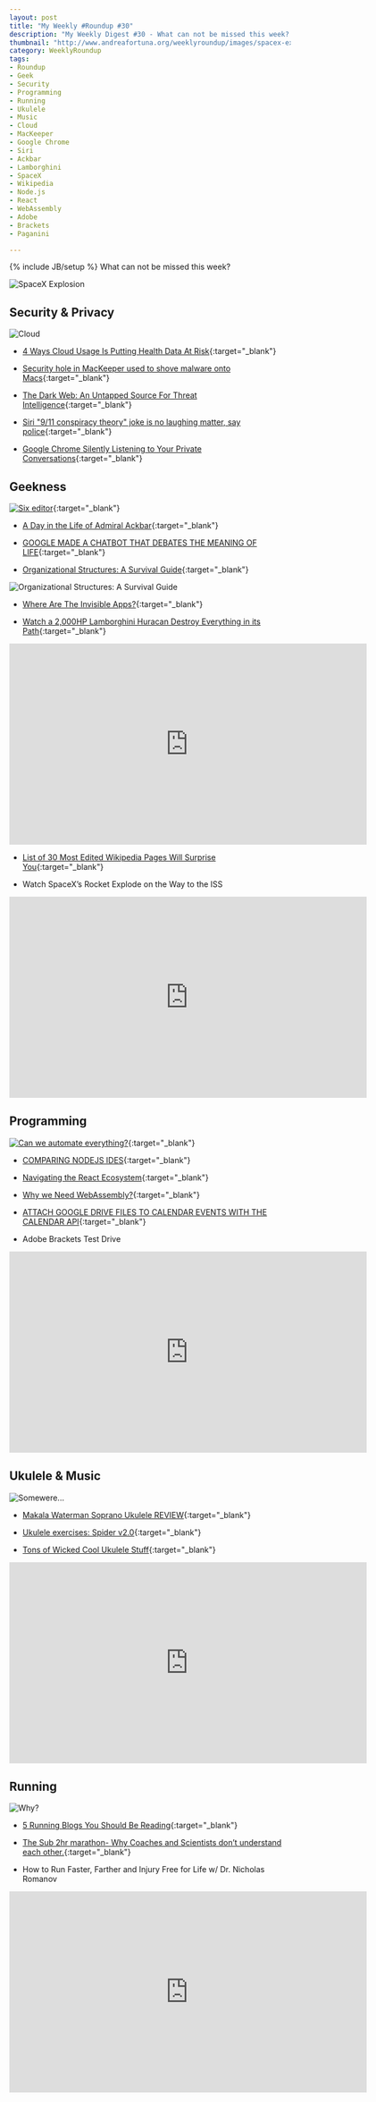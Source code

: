 ```yaml
---
layout: post
title: "My Weekly #Roundup #30"
description: "My Weekly Digest #30 - What can not be missed this week? "
thumbnail: "http://www.andreafortuna.org/weeklyroundup/images/spacex-explosion.jpg"
category: WeeklyRoundup
tags: 
- Roundup
- Geek
- Security
- Programming
- Running
- Ukulele
- Music
- Cloud
- MacKeeper
- Google Chrome
- Siri
- Ackbar
- Lamborghini
- SpaceX
- Wikipedia
- Node.js
- React
- WebAssembly
- Adobe
- Brackets
- Paganini

---
```

{% include JB/setup %}
What can not be missed this week? 

![SpaceX Explosion](http://www.andreafortuna.org/weeklyroundup/images/spacex-explosion.jpg)
<!-- more -->

Security & Privacy
--
![Cloud](https://okpanico.files.wordpress.com/2015/06/chkj5uewgaa_n0e.png)

- [4 Ways Cloud Usage Is Putting Health Data At Risk](http://www.darkreading.com/cloud/4-ways-cloud-usage-is-putting-health-data-at-risk-/d/d-id/1321082){:target="_blank"}

- [Security hole in MacKeeper used to shove malware onto Macs](https://nakedsecurity.sophos.com/2015/06/22/security-hole-in-mackeeper-used-to-shove-malware-onto-macs/){:target="_blank"}

- [The Dark Web: An Untapped Source For Threat Intelligence](http://www.darkreading.com/analytics/the-dark-web-an-untapped-source-for-threat-intelligence-/a/d-id/1320983){:target="_blank"}

- [Siri "9/11 conspiracy theory" joke is no laughing matter, say police](https://nakedsecurity.sophos.com/2015/06/28/siri-911-conspiracy-theory-joke-is-no-laughing-matter-say-police/){:target="_blank"}

- [Google Chrome Silently Listening to Your Private Conversations](http://thehackernews.com/2015/06/google-chrome-spying.html){:target="_blank"}


Geekness
--

[![Six editor](http://www.betaversion.org/~stefano/linotype/wp-content/uploads/2007/12/image-0.gif)](http://www.betaversion.org/~stefano/linotype/news/37/){:target="_blank"}

- [A Day in the Life of Admiral Ackbar](http://www.collegehumor.com/post/7025100/a-day-in-the-life-of-admiral-ackbar){:target="_blank"}

- [GOOGLE MADE A CHATBOT THAT DEBATES THE MEANING OF LIFE](http://www.wired.com/2015/06/google-made-chatbot-debates-meaning-life/){:target="_blank"}

- [Organizational Structures: A Survival Guide](http://www.geeksaresexy.net/2015/06/28/organizational-structures-a-survival-guide/){:target="_blank"}

![Organizational Structures: A Survival Guide](http://gaspull.geeksaresexytech.netdna-cdn.com/wp-content/uploads/2015/06/orga.jpg)

- [Where Are The Invisible Apps?](http://techcrunch.com/2015/06/28/where-are-the-invisible-apps/){:target="_blank"}

- [Watch a 2,000HP Lamborghini Huracan Destroy Everything in its Path](http://bgr.com/2015/06/28/lamborghini-huracan-drag-racing-video/){:target="_blank"}

<iframe width="640" height="360" src="https://www.youtube.com/embed/RqjJn5x9li4" frameborder="0" allowfullscreen></iframe>

- [List of 30 Most Edited Wikipedia Pages Will Surprise You](http://bgr.com/2015/06/27/wkipedia-george-w-bush-30-edited-articles/){:target="_blank"}

- Watch SpaceX’s Rocket Explode on the Way to the ISS

<iframe width="640" height="360" src="https://www.youtube.com/embed/ZeiBFtkrZEw" frameborder="0" allowfullscreen></iframe>



Programming
--
[![Can we automate everything?](http://www.commitstrip.com/wp-content/uploads/2015/06/Strip-SNCF-650-finalenglsih1.jpg)](http://www.commitstrip.com/en/2015/06/22/can-we-automate-everything/){:target="_blank"}

- [COMPARING NODEJS IDES](https://paulb.gd/comparing-nodejs-ides/){:target="_blank"}

- [Navigating the React Ecosystem](http://www.toptal.com/react/navigating-the-react-ecosystem){:target="_blank"}

- [Why we Need WebAssembly?](https://medium.com/javascript-scene/why-we-need-webassembly-an-interview-with-brendan-eich-7fb2a60b0723){:target="_blank"}

- [ATTACH GOOGLE DRIVE FILES TO CALENDAR EVENTS WITH THE CALENDAR API](http://www.programmableweb.com/news/attach-google-drive-files-to-calendar-events-calendar-api/2015/06/26){:target="_blank"}

- Adobe Brackets Test Drive

<iframe width="640" height="360" src="https://www.youtube.com/embed/aquNKst6Cto" frameborder="0" allowfullscreen></iframe>



Ukulele & Music
--

![Somewere...](http://media0.giphy.com/media/oP5BxdkPqZwDS/giphy.gif)

- [Makala Waterman Soprano Ukulele REVIEW](http://www.gotaukulele.com/2015/06/makala-waterman-soprano-ukulele-review.html){:target="_blank"}

- [Ukulele exercises: Spider v2.0](http://www.andreafortuna.org/ukulele/2015/06/23/ukulele-spider-exercise-v2/){:target="_blank"}

- [Tons of Wicked Cool Ukulele Stuff](http://ukenut.com/tons-of-wicked-cool-ukulele-stuff/){:target="_blank"}

<iframe width="640" height="360" src="https://www.youtube.com/embed/06ZhFSMyoos" frameborder="0" allowfullscreen></iframe>

Running
--

![Why?](http://media.giphy.com/media/CUHXyh3yXr9kI/giphy.gif)

- [5 Running Blogs You Should Be Reading](http://running.competitor.com/2013/01/news/5-running-blogs-you-should-be-reading_63863){:target="_blank"}

- [The Sub 2hr marathon- Why Coaches and Scientists don’t understand each other.](http://www.scienceofrunning.com/2015/03/the-sub-2hr-marathon-why-coaches-and.html){:target="_blank"}

- How to Run Faster, Farther and Injury Free for Life w/ Dr. Nicholas Romanov

<iframe width="640" height="360" src="https://www.youtube.com/embed/5OYs9UiFWOg" frameborder="0" allowfullscreen></iframe>